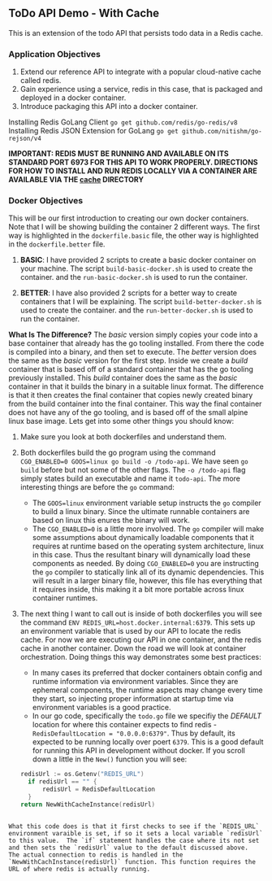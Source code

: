 ## ToDo API Demo - With Cache

This is an extension of the todo API that persists todo data in a Redis cache.  

### Application Objectives

1. Extend our reference API to integrate with a popular cloud-native cache called redis.
2. Gain experience using a service, redis in this case, that is packaged and deployed in a docker container.
3. Introduce packaging this API into a docker container.

Installing Redis GoLang Client `go get github.com/redis/go-redis/v8`
Installing Redis JSON Extension for GoLang `go get github.com/nitishm/go-rejson/v4`

**IMPORTANT:  REDIS MUST BE RUNNING AND AVAILABLE ON ITS STANDARD PORT 6973 FOR THIS API TO WORK PROPERLY.  DIRECTIONS FOR HOW TO INSTALL AND RUN REDIS LOCALLY VIA A CONTAINER ARE AVAILABLE VIA THE [cache](/cache) DIRECTORY**

### Docker Objectives

This will be our first introduction to creating our own docker containers.  Note that I will be showing building the container 2 different ways.  The first way is highlighted in the `dockerfile.basic` file, the other way is highlighted in the `dockerfile.better` file.

1. **BASIC**: I have provided 2 scripts to create a basic docker container on your machine.  The script `build-basic-docker.sh` is used to create the container. and the `run-basic-docker.sh` is used to run the container.

2. **BETTER**:  I have also provided 2 scripts for a better way to create containers that I will be explaining.  The script `build-better-docker.sh` is used to create the container. and the `run-better-docker.sh` is used to run the container.

__**What Is The Difference?**__
The _basic_ version simply copies your code into a base container that already has the go tooling installed.  From there the code is compiled into a binary, and then set to execute.  The _better_ version does the same as the _basic_ version for the first step.  Inside we create a _build_ container that is based off of a standard container that has the go tooling previously installed.  This _build_ container does the same as the _basic_ container in that it builds the binary in a suitable linux format.  The difference is that it then creates the final container that copies newly created binary from the build container into the final container.  This way the final container does not have any of the go tooling, and is based off of the small alpine linux base image.  Lets get into some other things you should know:

1. Make sure you look at both dockerfiles and understand them.

2. Both dockerfiles build the go program using the command `CGO_ENABLED=0 GOOS=linux go build -o /todo-api`.  We have seen `go build` before but not some of the other flags.  The `-o /todo-api` flag simply states build an executable and name it `todo-api`.  The more interesting things are before the `go` command:

   * The `GOOS=linux` environment variable setup instructs the `go` compiler to build a linux binary. Since the ultimate runnable containers are based on linux this enures the binary will work.
   * The `CGO_ENABLED=0` is a little more involved.  The `go` compiler will make some assumptions about dynamically loadable components that it requires at runtime based on the operating system architecture, linux in this case. Thus the resultant binary will dynamically load these components as needed.  By doing `CGO_ENABLED=0` you are instructing the `go` compiler to statically link all of its dynamic dependencies.  This will result in a larger binary file, however, this file has everything that it requires inside, this making it a bit more portable across linux container runtimes.

3. The next thing I want to call out is inside of both dockerfiles you will see the command `ENV REDIS_URL=host.docker.internal:6379`.  This sets up an environment variable that is used by our API to locate the redis cache.  For now we are executing our API in one container, and the redis cache in another container.  Down the road we will look at container orchestration. Doing things this way demonstrates some best practices:
   * In many cases its preferred that docker containers obtain config and runtime information via environment variables.  Since they are ephemeral components, the runtime aspects may change every time they start, so injecting proper information at startup time via environment variables is a good practice.
   * In our go code, specifically the `todo.go` file we specifiy the _DEFAULT_ location for where this container expects to find redis - `RedisDefaultLocation = "0.0.0.0:6379"`.  Thus by default, its expected to be running locally over poert `6379`.  This is a good default for running this API in development without docker.  If you scroll down a little in the `New()` function you will see:

   ```go
   redisUrl := os.Getenv("REDIS_URL")
	 if redisUrl == "" {
		 redisUrl = RedisDefaultLocation
	 }
   return NewWithCacheInstance(redisUrl)
  ```

  What this code does is that it first checks to see if the `REDIS_URL` environment varaible is set, if so it sets a local variable `redisUrl` to this value.  The `if` statement handles the case where its not set and then sets the `redisUrl` value to the default discussed above.  The actual connection to redis is handled in the `NewWithCachInstance(redisUrl)` function. This function requires the URL of where redis is actually running. 

